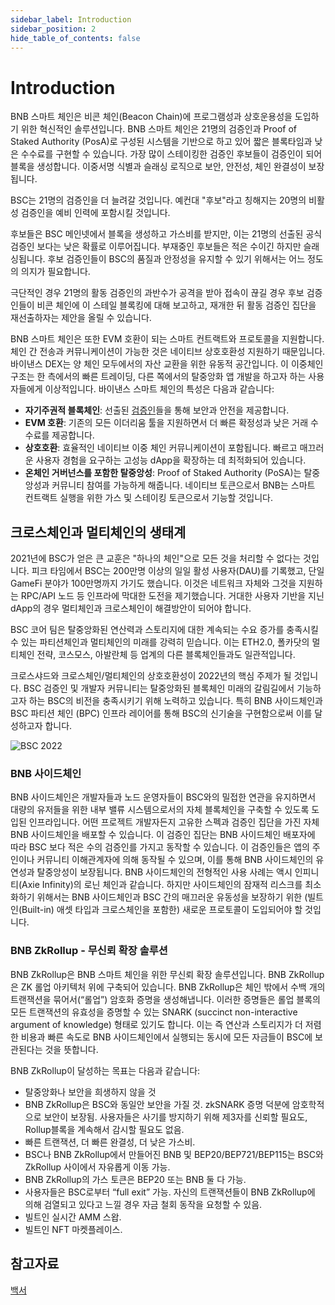```yaml
---
sidebar_label: Introduction 
sidebar_position: 2
hide_table_of_contents: false
---
```


# Introduction

BNB 스마트 체인은 비콘 체인(Beacon Chain)에 프로그램성과 상호운용성을 도입하기 위한 혁신적인 솔루션입니다. BNB 스마트 체인은 21명의 검증인과 Proof of Staked Authority (PosA)로 구성된 시스템을 기반으로 하고 있어 짧은 블록타임과 낮은 수수료를 구현할 수 있습니다. 가장 많이 스테이킹한 검증인 후보들이 검증인이 되어 블록을 생성합니다. 이중서명 식별과 슬래싱 로직으로 보안, 안전성, 체인 완결성이 보장됩니다.

BSC는 21명의 검증인을 더 늘려갈 것입니다. 예컨대 "후보"라고 칭해지는 20명의 비활성 검증인을 예비 인력에 포함시킬 것입니다.

후보들은 BSC 메인넷에서 블록을 생성하고 가스비를 받지만, 이는 21명의 선출된 공식 검증인 보다는 낮은 확률로 이루어집니다. 부재중인 후보들은 적은 수이긴 하지만 슬래싱됩니다. 후보 검증인들이 BSC의 품질과 안정성을 유지할 수 있기 위해서는 어느 정도의 의지가 필요합니다.

극단적인 경우 21명의 활동 검증인의 과반수가 공격을 받아 접속이 끊길 경우 후보 검증인들이 비콘 체인에 이 스테일 블록킹에 대해 보고하고, 재개한 뒤 활동 검증인 집단을 재선출하자는 제안을 올릴 수 있습니다.

BNB 스마트 체인은 또한 EVM 호환이 되는 스마트 컨트랙트와 프로토콜을 지원합니다. 체인 간 전송과 커뮤니케이션이 가능한 것은 네이티브 상호호환성 지원하기 때문입니다. 바이낸스 DEX는 양 체인 모두에서의 자산 교환을 위한 유동적 공간입니다. 이 이중체인 구조는 한 측에서의 빠른 트레이딩, 다른 쪽에서의 탈중앙화 앱 개발을 하고자 하는 사용자들에게 이상적입니다. 바이낸스 스마트 체인의 특성은 다음과 같습니다:

* **자기주권적 블록체인**: 선출된 [검증인](consensus.md)들을 통해 보안과 안전을 제공합니다.
* **EVM 호환**: 기존의 모든 이더리움 툴을 지원하면서 더 빠른 확정성과 낮은 거래 수수료를 제공합니다.
* **상호호환**: 효율적인 네이티브 이중 체인 커뮤니케이션이 포함됩니다. 빠르고 매끄러운 사용자 경험을 요구하는 고성능 dApp을 확장하는 데 최적화되어 있습니다.
* **온체인 거버넌스를 포함한 탈중앙성**: Proof of Staked Authority (PoSA)는 탈중앙성과 커뮤니티 참여를 가능하게 해줍니다. 네이티브 토큰으로서 BNB는 스마트 컨트랙트 실행을 위한 가스 및 스테이킹 토큰으로서 기능할 것입니다.

<!--## 비콘체인과 BNB 스마트 체인 비교

|                   | 비콘 체인 | BNB 스마트 체인                    |
| ----------------- | ------------- | -------------------------------------- |
| Consensus         | DPoS          | PoSA                                   |
| No. of Validators | 11            | up to 41 (20 candidate block producers)|
| Mean Block Time   | <1s           | ~5s                                    |
| Programmability   | BEPs          | Support EVM-compatible smart contracts |
| Cross Chain       |[BEP3](https://github.com/bnb-chain/BEPs/blob/master/BEP3.md) introduces *Hash Timer Locked Contract functions* and further [mechanism](https://community.binance.org/topic/1892) to handle inter-blockchain tokens peg.    | BSC comes with efficient [native dual chain communication](cross-chain.md); Optimized for scaling high-performance dApps that require fast and smooth user experience.                    |
-->
## 크로스체인과 멀티체인의 생태계
2021년에 BSC가 얻은 큰 교훈은 "하나의 체인"으로 모든 것을 처리할 수 없다는 것입니다. 피크 타임에서 BSC는 200만명 이상의 일일 활성 사용자(DAU)를 기록했고, 단일 GameFi 분야가 100만명까지 가기도 했습니다. 이것은 네트워크 자체와 그것을 지원하는 RPC/API 노드 등 인프라에 막대한 도전을 제기했습니다. 거대한 사용자 기반을 지닌 dApp의 경우 멀티체인과 크로스체인이 해결방안이 되어야 합니다.

BSC 코어 팀은 탈중앙화된 연산력과 스토리지에 대한 계속되는 수요 증가를 충족시킬 수 있는 파티션체인과 멀티체인의 미래를 강력히 믿습니다. 이는 ETH2.0, 폴카닷의 멀티체인 전략, 코스모스, 아발란체 등 업계의 다른 블록체인들과도 일관적입니다.

크로스샤드와 크로스체인/멀티체인의 상호호환성이 2022년의 핵심 주제가 될 것입니다. BSC 검증인 및 개발자 커뮤니티는 탈중앙화된 블록체인 미래의 갈림길에서 기능하고자 하는 BSC의 비전을 충족시키기 위해 노력하고 있습니다. 특히 BNB 사이드체인과 BSC 파티션 체인 (BPC) 인프라 레이어를 통해 BSC의 신기술을 구현함으로써 이를 달성하고자 합니다.

![BSC 2022](/static/img/assets/BNBChain2022.png)

### BNB 사이드체인
BNB 사이드체인은 개발자들과 노드 운영자들이 BSC와의 밀접한 연관을 유지하면서 대량의 유저들을 위한 내부 밸류 시스템으로서의 자체 블록체인을 구축할 수 있도록 도입된 인프라입니다. 어떤 프로젝트 개발자든지 고유한 스펙과 검증인 집단을 가진 자체 BNB 사이드체인을 배포할 수 있습니다. 이 검증인 집단는 BNB 사이드체인 배포자에 따라 BSC 보다 적은 수의 검증인를 가지고 동작할 수 있습니다. 이 검증인들은 앱의 주인이나 커뮤니티 이해관계자에 의해 동작될 수 있으며, 이를 통해 BNB 사이드체인의 유연성과 탈중앙성이 보장됩니다. BNB 사이드체인의 전형적인 사용 사례는 액시 인피니티(Axie Infinity)의 로닌 체인과 같습니다. 하지만 사이드체인의 잠재적 리스크를 최소화하기 위해서는 BNB 사이드체인과 BSC 간의 매끄러운 유동성을 보장하기 위한 (빌트인(Built-in) 애셋 타입과 크로스체인을 포함한) 새로운 프로토콜이 도입되어야 할 것입니다.

### BNB ZkRollup - 무신뢰 확장 솔루션
   
BNB ZkRollup은 BNB 스마트 체인을 위한 무신뢰 확장 솔루션입니다. BNB ZkRollup은 ZK 롤업 아키텍처 위에 구축되어 있습니다. BNB ZkRollup은 체인 밖에서 수백 개의 트랜잭션을 묶어서(“롤업”) 암호화 증명을 생성해냅니다. 이러한 증명들은 롤업 블록의 모든 트랜잭션의 유효성을 증명할 수 있는 SNARK (succinct non-interactive argument of knowledge) 형태로 있기도 합니다. 이는 즉 연산과 스토리지가 더 저렴한 비용과 빠른 속도로 BNB 사이드체인에서 실행되는 동시에 모든 자금들이 BSC에 보관된다는 것을 뜻합니다.

BNB ZkRollup이 달성하는 목표는 다음과 같습니다:

* 탈중앙화나 보안을 희생하지 않을 것
* BNB ZkRollup은 BSC와 동일안 보안을 가질 것. zkSNARK 증명 덕분에 암호학적으로 보안이 보장됨. 사용자들은 사기를 방지하기 위해 제3자를 신뢰할 필요도, Rollup블록을 계속해서 감시할 필요도 없음.
* 빠른 트랜잭션, 더 빠른 완결성, 더 낮은 가스비.
* BSC나 BNB ZkRollup에서 만들어진 BNB 및 BEP20/BEP721/BEP115는 BSC와 ZkRollup 사이에서 자유롭게 이동 가능.
* BNB ZkRollup의 가스 토큰은 BEP20 또는 BNB 둘 다 가능. 
* 사용자들은 BSC로부터 “full exit” 가능. 자신의 트랜잭션들이 BNB ZkRollup에 의해 검열되고 있다고 느낄 경우 자금 철회 동작을 요청할 수 있음.
* 빌트인 실시간 AMM 스왑.
* 빌트인 NFT 마켓플레이스.

## 참고자료
[백서](https://github.com/bnb-chain/whitepaper/blob/master/WHITEPAPER.md)
